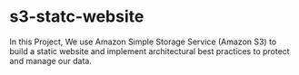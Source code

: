# s3-statc-website
In this Project, We use Amazon Simple Storage Service (Amazon S3) to build a static website and implement architectural best practices to protect and manage our data.
